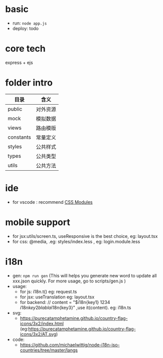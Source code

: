 # basic
- run: <code>node app.js</code>
- deploy:  todo


# core tech
express + ejs

# folder intro
| 目录       |   含义           |
|-----------|------------------|
| public    | 对外资源 |
| mock       | 模拟数据|
| views    | 路由模版|
| constants | 常量定义|
| styles    | 公共样式|
| types     | 公共类型|
| utils     | 公共方法||


# ide
- for vscode : recommend [CSS Modules](https://marketplace.visualstudio.com/items?itemName=clinyong.vscode-css-modules)

# mobile support
- for jsx:utils/screen.ts, useResponsive is the best choice, eg: layout.tsx
- for css: @media, .eg: styles/index.less , eg: login.module.less


# i18n
- gen:
<code>npm run gen</code> (This will helps you generate new word to update all xxx.json quickly. For more usage, go to scripts/gen.js )
- usage:
    - for js: i18n.t() eg: request.ts
    - for jsx: useTranslation eg: layout.tsx
    - for backend: // content = "$i18n{key1} 1234 $i18n{key2}blabla$i18n{key3}"  ,use it(content). eg: i18n.ts
- svg:
    - https://purecatamphetamine.github.io/country-flag-icons/3x2/index.html    (eg:https://purecatamphetamine.github.io/country-flag-icons/3x2/AT.svg)
- code:
    - https://github.com/michaelwittig/node-i18n-iso-countries/tree/master/langs